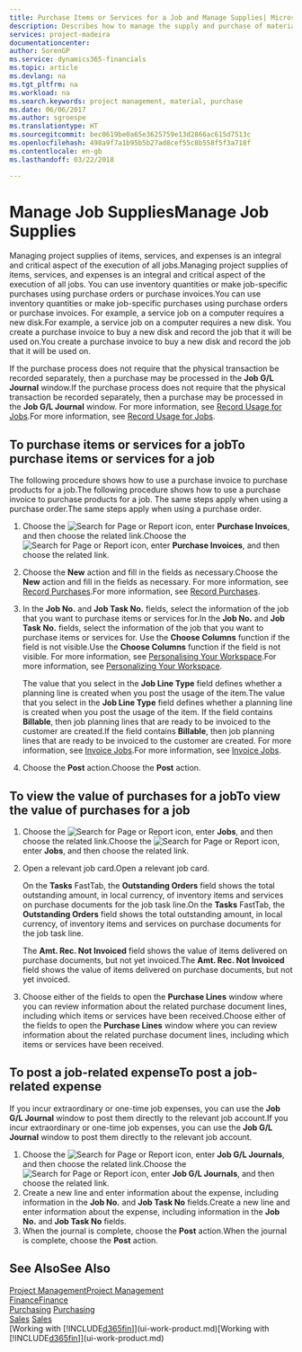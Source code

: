 ```yaml
---
title: Purchase Items or Services for a Job and Manage Supplies| Microsoft Docs
description: Describes how to manage the supply and purchase of material and services to jobs.
services: project-madeira
documentationcenter: 
author: SorenGP
ms.service: dynamics365-financials
ms.topic: article
ms.devlang: na
ms.tgt_pltfrm: na
ms.workload: na
ms.search.keywords: project management, material, purchase
ms.date: 06/06/2017
ms.author: sgroespe
ms.translationtype: HT
ms.sourcegitcommit: bec0619be0a65e3625759e13d2866ac615d7513c
ms.openlocfilehash: 498a9f7a1b95b5b27ad8cef55c8b558f5f3a718f
ms.contentlocale: en-gb
ms.lasthandoff: 03/22/2018

---
```

# <a name="manage-job-supplies"></a><span data-ttu-id="ee062-103">Manage Job Supplies</span><span class="sxs-lookup"><span data-stu-id="ee062-103">Manage Job Supplies</span></span>
<span data-ttu-id="ee062-104">Managing project supplies of items, services, and expenses is an integral and critical aspect of the execution of all jobs.</span><span class="sxs-lookup"><span data-stu-id="ee062-104">Managing project supplies of items, services, and expenses is an integral and critical aspect of the execution of all jobs.</span></span> <span data-ttu-id="ee062-105">You can use inventory quantities or make job-specific purchases using purchase orders or purchase invoices.</span><span class="sxs-lookup"><span data-stu-id="ee062-105">You can use inventory quantities or make job-specific purchases using purchase orders or purchase invoices.</span></span> <span data-ttu-id="ee062-106">For example, a service job on a computer requires a new disk.</span><span class="sxs-lookup"><span data-stu-id="ee062-106">For example, a service job on a computer requires a new disk.</span></span> <span data-ttu-id="ee062-107">You create a purchase invoice to buy a new disk and record the job that it will be used on.</span><span class="sxs-lookup"><span data-stu-id="ee062-107">You create a purchase invoice to buy a new disk and record the job that it will be used on.</span></span>

<span data-ttu-id="ee062-108">If the purchase process does not require that the physical transaction be recorded separately, then a purchase may be processed in the **Job G/L Journal** window.</span><span class="sxs-lookup"><span data-stu-id="ee062-108">If the purchase process does not require that the physical transaction be recorded separately, then a purchase may be processed in the **Job G/L Journal** window.</span></span> <span data-ttu-id="ee062-109">For more information, see [Record Usage for Jobs](projects-how-record-job-usage.md).</span><span class="sxs-lookup"><span data-stu-id="ee062-109">For more information, see [Record Usage for Jobs](projects-how-record-job-usage.md).</span></span>

## <a name="to-purchase-items-or-services-for-a-job"></a><span data-ttu-id="ee062-110">To purchase items or services for a job</span><span class="sxs-lookup"><span data-stu-id="ee062-110">To purchase items or services for a job</span></span>
<span data-ttu-id="ee062-111">The following procedure shows how to use a purchase invoice to purchase products for a job.</span><span class="sxs-lookup"><span data-stu-id="ee062-111">The following procedure shows how to use a purchase invoice to purchase products for a job.</span></span> <span data-ttu-id="ee062-112">The same steps apply when using a purchase order.</span><span class="sxs-lookup"><span data-stu-id="ee062-112">The same steps apply when using a purchase order.</span></span>  

1. <span data-ttu-id="ee062-113">Choose the ![Search for Page or Report](media/ui-search/search_small.png "Search for Page or Report icon") icon, enter **Purchase Invoices**, and then choose the related link.</span><span class="sxs-lookup"><span data-stu-id="ee062-113">Choose the ![Search for Page or Report](media/ui-search/search_small.png "Search for Page or Report icon") icon, enter **Purchase Invoices**, and then choose the related link.</span></span>  
2. <span data-ttu-id="ee062-114">Choose the **New** action and fill in the fields as necessary.</span><span class="sxs-lookup"><span data-stu-id="ee062-114">Choose the **New** action and fill in the fields as necessary.</span></span> <span data-ttu-id="ee062-115">For more information, see [Record Purchases](purchasing-how-record-purchases.md).</span><span class="sxs-lookup"><span data-stu-id="ee062-115">For more information, see [Record Purchases](purchasing-how-record-purchases.md).</span></span>
3. <span data-ttu-id="ee062-116">In the **Job No.** and **Job Task No.** fields, select the information of the job that you want to purchase items or services for.</span><span class="sxs-lookup"><span data-stu-id="ee062-116">In the **Job No.** and **Job Task No.** fields, select the information of the job that you want to purchase items or services for.</span></span> <span data-ttu-id="ee062-117">Use the **Choose Columns** function if the field is not visible.</span><span class="sxs-lookup"><span data-stu-id="ee062-117">Use the **Choose Columns** function if the field is not visible.</span></span> <span data-ttu-id="ee062-118">For more information, see [Personalising Your Workspace](ui-personalization-user.md).</span><span class="sxs-lookup"><span data-stu-id="ee062-118">For more information, see [Personalizing Your Workspace](ui-personalization-user.md).</span></span>

    <span data-ttu-id="ee062-119">The value that you select in the **Job Line Type** field defines whether a planning line is created when you post the usage of the item.</span><span class="sxs-lookup"><span data-stu-id="ee062-119">The value that you select in the **Job Line Type** field defines whether a planning line is created when you post the usage of the item.</span></span> <span data-ttu-id="ee062-120">If the field contains **Billable**, then job planning lines that are ready to be invoiced to the customer are created.</span><span class="sxs-lookup"><span data-stu-id="ee062-120">If the field contains **Billable**, then job planning lines that are ready to be invoiced to the customer are created.</span></span> <span data-ttu-id="ee062-121">For more information, see [Invoice Jobs](projects-how-invoice-jobs.md).</span><span class="sxs-lookup"><span data-stu-id="ee062-121">For more information, see [Invoice Jobs](projects-how-invoice-jobs.md).</span></span>
4. <span data-ttu-id="ee062-122">Choose the **Post** action.</span><span class="sxs-lookup"><span data-stu-id="ee062-122">Choose the **Post** action.</span></span>

## <a name="to-view-the-value-of-purchases-for-a-job"></a><span data-ttu-id="ee062-123">To view the value of purchases for a job</span><span class="sxs-lookup"><span data-stu-id="ee062-123">To view the value of purchases for a job</span></span>
1. <span data-ttu-id="ee062-124">Choose the ![Search for Page or Report](media/ui-search/search_small.png "Search for Page or Report icon") icon, enter **Jobs**, and then choose the related link.</span><span class="sxs-lookup"><span data-stu-id="ee062-124">Choose the ![Search for Page or Report](media/ui-search/search_small.png "Search for Page or Report icon") icon, enter **Jobs**, and then choose the related link.</span></span>
2. <span data-ttu-id="ee062-125">Open a relevant job card.</span><span class="sxs-lookup"><span data-stu-id="ee062-125">Open a relevant job card.</span></span>

    <span data-ttu-id="ee062-126">On the **Tasks** FastTab, the **Outstanding Orders** field shows the total outstanding amount, in local currency, of inventory items and services on purchase documents for the job task line.</span><span class="sxs-lookup"><span data-stu-id="ee062-126">On the **Tasks** FastTab, the **Outstanding Orders** field shows the total outstanding amount, in local currency, of inventory items and services on purchase documents for the job task line.</span></span>  

    <span data-ttu-id="ee062-127">The **Amt. Rec. Not Invoiced** field shows the value of items delivered on purchase documents, but not yet invoiced.</span><span class="sxs-lookup"><span data-stu-id="ee062-127">The **Amt. Rec. Not Invoiced** field shows the value of items delivered on purchase documents, but not yet invoiced.</span></span>  
3. <span data-ttu-id="ee062-128">Choose either of the fields to open the **Purchase Lines** window where you can review information about the related purchase document lines, including which items or services have been received.</span><span class="sxs-lookup"><span data-stu-id="ee062-128">Choose either of the fields to open the **Purchase Lines** window where you can review information about the related purchase document lines, including which items or services have been received.</span></span>

## <a name="to-post-a-job-related-expense"></a><span data-ttu-id="ee062-129">To post a job-related expense</span><span class="sxs-lookup"><span data-stu-id="ee062-129">To post a job-related expense</span></span>
<span data-ttu-id="ee062-130">If you incur extraordinary or one-time job expenses, you can use the **Job G/L Journal** window to post them directly to the relevant job account.</span><span class="sxs-lookup"><span data-stu-id="ee062-130">If you incur extraordinary or one-time job expenses, you can use the **Job G/L Journal** window to post them directly to the relevant job account.</span></span>

1. <span data-ttu-id="ee062-131">Choose the ![Search for Page or Report](media/ui-search/search_small.png "Search for Page or Report icon") icon, enter **Job G/L Journals**, and then choose the related link.</span><span class="sxs-lookup"><span data-stu-id="ee062-131">Choose the ![Search for Page or Report](media/ui-search/search_small.png "Search for Page or Report icon") icon, enter **Job G/L Journals**, and then choose the related link.</span></span>  
2. <span data-ttu-id="ee062-132">Create a new line and enter information about the expense, including information in the **Job No.** and **Job Task No** fields.</span><span class="sxs-lookup"><span data-stu-id="ee062-132">Create a new line and enter information about the expense, including information in the **Job No.** and **Job Task No** fields.</span></span>  
3. <span data-ttu-id="ee062-133">When the journal is complete, choose the **Post** action.</span><span class="sxs-lookup"><span data-stu-id="ee062-133">When the journal is complete, choose the **Post** action.</span></span>

## <a name="see-also"></a><span data-ttu-id="ee062-134">See Also</span><span class="sxs-lookup"><span data-stu-id="ee062-134">See Also</span></span>
[<span data-ttu-id="ee062-135">Project Management</span><span class="sxs-lookup"><span data-stu-id="ee062-135">Project Management</span></span>](projects-manage-projects.md)  
[<span data-ttu-id="ee062-136">Finance</span><span class="sxs-lookup"><span data-stu-id="ee062-136">Finance</span></span>](finance.md)  
<span data-ttu-id="ee062-137">[Purchasing](purchasing-manage-purchasing.md)       </span><span class="sxs-lookup"><span data-stu-id="ee062-137">[Purchasing](purchasing-manage-purchasing.md)       </span></span>  
<span data-ttu-id="ee062-138">[Sales](sales-manage-sales.md)    </span><span class="sxs-lookup"><span data-stu-id="ee062-138">[Sales](sales-manage-sales.md)    </span></span>  
<span data-ttu-id="ee062-139">[Working with [!INCLUDE[d365fin](includes/d365fin_md.md)]](ui-work-product.md)</span><span class="sxs-lookup"><span data-stu-id="ee062-139">[Working with [!INCLUDE[d365fin](includes/d365fin_md.md)]](ui-work-product.md)</span></span>  

